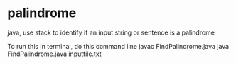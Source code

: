 # palindrome
java, use stack to identify if an input string or sentence is a palindrome

To run this in terminal, do this command line 
javac FindPalindrome.java
java FindPalindrome.java inputfile.txt
